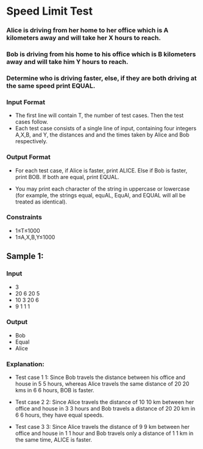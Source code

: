 # Speed Limit Test
### Alice is driving from her home to her office which is A kilometers away and will take her X hours to reach.
### Bob is driving from his home to his office which is B kilometers away and will take him Y hours to reach.

### Determine who is driving faster, else, if they are both driving at the same speed print EQUAL.

### Input Format
- The first line will contain T, the number of test cases. Then the test cases follow.
- Each test case consists of a single line of input, containing four integers A,X,B, and Y, the distances and and the times taken by Alice and Bob respectively.

### Output Format
- For each test case, if Alice is faster, print ALICE. Else if Bob is faster, print BOB. If both are equal, print EQUAL.

- You may print each character of the string in uppercase or lowercase (for example, the strings equal, equAL, EquAl, and EQUAL will all be treated as identical).

### Constraints
- 1≤T≤1000
- 1≤A,X,B,Y≤1000

## Sample 1:
### Input
- 3
- 20 6 20 5
- 10 3 20 6
- 9 1 1 1
### Output
- Bob
- Equal
- Alice

### Explanation:
- Test case 
1
1: Since Bob travels the distance between his office and house in 
5
5 hours, whereas Alice travels the same distance of 
20
20 kms in 
6
6 hours, BOB is faster.

- Test case 
2
2: Since Alice travels the distance of 
10
10 km between her office and house in 
3
3 hours and Bob travels a distance of 
20
20 km in 
6
6 hours, they have equal speeds.

- Test case 
3
3: Since Alice travels the distance of 
9
9 km between her office and house in 
1
1 hour and Bob travels only a distance of 
1
1 km in the same time, ALICE is faster.